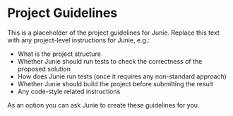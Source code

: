  # Project Guidelines
    
This is a placeholder of the project guidelines for Junie.
Replace this text with any project-level instructions for Junie, e.g.:

* What is the project structure
* Whether Junie should run tests to check the correctness of the proposed solution
* How does Junie run tests (once it requires any non-standard approach)
* Whether Junie should build the project before submitting the result
* Any code-style related instructions

As an option you can ask Junie to create these guidelines for you.
